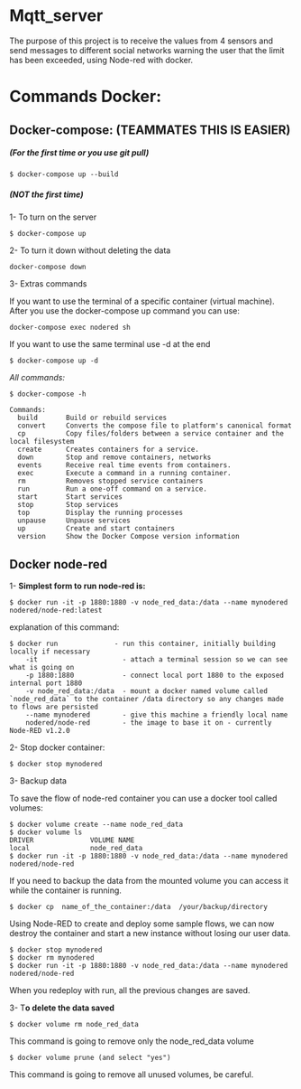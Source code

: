 # Mqtt_server

The purpose of this project is to receive the values from 4 sensors and send messages to different social networks warning the user that the limit has been exceeded, using Node-red with docker.

# **Commands Docker:**

## Docker-compose: (TEAMMATES THIS IS EASIER)

##### ***(For the first time or you use git pull)***

```
$ docker-compose up --build 
```

##### (NOT the first time)

1- To turn on the server

```
$ docker-compose up
```

2- To turn it down without deleting the data

```
docker-compose down
```

3- Extras commands

If you want to use the terminal of a specific container (virtual machine). After you use the docker-compose up command you can use:

```
docker-compose exec nodered sh
```

If you want to use the same terminal use -d at the end

```
$ docker-compose up -d
```

*All commands:*

```
$ docker-compose -h 

Commands:
  build       Build or rebuild services
  convert     Converts the compose file to platform's canonical format
  cp          Copy files/folders between a service container and the local filesystem
  create      Creates containers for a service.
  down        Stop and remove containers, networks
  events      Receive real time events from containers.
  exec        Execute a command in a running container.
  rm          Removes stopped service containers
  run         Run a one-off command on a service.
  start       Start services
  stop        Stop services
  top         Display the running processes
  unpause     Unpause services
  up          Create and start containers
  version     Show the Docker Compose version information
```

## Docker node-red

1- **Simplest form to run node-red is:**

```
$ docker run -it -p 1880:1880 -v node_red_data:/data --name mynodered nodered/node-red:latest
```

explanation of this command:

```
$ docker run              - run this container, initially building locally if necessary
    -it                     - attach a terminal session so we can see what is going on
    -p 1880:1880            - connect local port 1880 to the exposed internal port 1880
    -v node_red_data:/data  - mount a docker named volume called `node_red_data` to the container /data directory so any changes made to flows are persisted
    --name mynodered        - give this machine a friendly local name
    nodered/node-red        - the image to base it on - currently Node-RED v1.2.0
```

2- Stop docker container:

```
$ docker stop mynodered
```

3- Backup data

To save the flow of node-red container you can use a docker tool called volumes:

```
$ docker volume create --name node_red_data
$ docker volume ls
DRIVER              VOLUME NAME
local               node_red_data
$ docker run -it -p 1880:1880 -v node_red_data:/data --name mynodered nodered/node-red
```

If you need to backup the data from the mounted volume you can access it while the container is running.

```
$ docker cp  name_of_the_container:/data  /your/backup/directory
```

Using Node-RED to create and deploy some sample flows, we can now destroy the container and start a new instance without losing our user data.

```
$ docker stop mynodered
$ docker rm mynodered
$ docker run -it -p 1880:1880 -v node_red_data:/data --name mynodered nodered/node-red
```

When you redeploy with run, all the previous changes are saved.

3- T**o delete the data saved**

```
$ docker volume rm node_red_data
```

This command is going to remove only the node_red_data volume

```
$ docker volume prune (and select "yes")
```

This command is going to remove all unused volumes, be careful.
